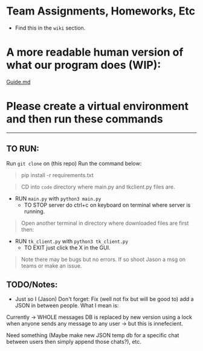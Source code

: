 # Team Assignments, Homeworks, Etc
- Find this in the `wiki` section.

# A more readable human version of what our program does (WIP):

[Guide.md](guide/guide.md)


# **Please create a virtual environment and then run these commands**
----

## TO RUN:

Run `git clone` on (this repo)
Run the command below:
> pip install -r requirements.txt

> CD into `code` directory where main.py and tkclient.py files are.
* RUN `main.py` with `python3 main.py`
    - TO STOP server do ctrl+c on keyboard on terminal where server is running.
    
> Open another terminal in directory where downloaded files are first then:
* RUN `tk_client.py` with `python3 tk_client.py`
    - TO EXIT just click the X in the GUI.

> Note there may be bugs but no errors. If so shoot Jason a msg on teams or make an issue.

## TODO/Notes:

- Just so I (Jason) Don't forget: Fix (well not fix but will be good to) add a JSON in between people. What I mean is:

Currently -> WHOLE messages DB is replaced by new version using a lock when anyone sends any message to any user -> but this is innefecient. 

Need something (Maybe make new JSON temp db for a specific chat between users then simply append those chats?), etc.
